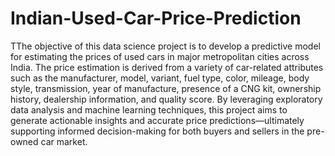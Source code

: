# Indian-Used-Car-Price-Prediction
TThe objective of this data science project is to develop a predictive model for estimating the prices of used cars in major metropolitan cities across India. The price estimation is derived from a variety of car-related attributes such as the manufacturer, model, variant, fuel type, color, mileage, body style, transmission, year of manufacture, presence of a CNG kit, ownership history, dealership information, and quality score. By leveraging exploratory data analysis and machine learning techniques, this project aims to generate actionable insights and accurate price predictions—ultimately supporting informed decision-making for both buyers and sellers in the pre-owned car market.
